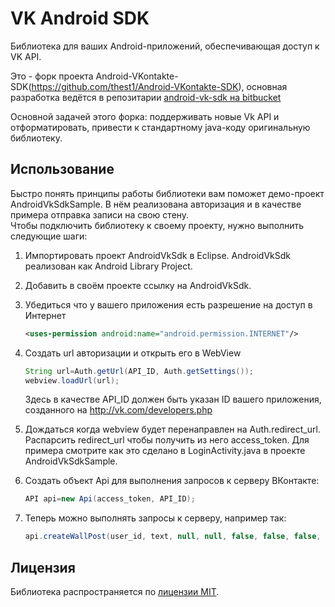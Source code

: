 ﻿# VK Android SDK

Библиотека для ваших Android-приложений, обеспечивающая доступ к VK API.

Это - форк проекта Android-VKontakte-SDK(https://github.com/thest1/Android-VKontakte-SDK), основная разработка 
ведётся в репозитарии [android-vk-sdk на bitbucket](https://bitbucket.org/ruX/android-vk-sdk)

Основной задачей этого форка: поддерживать новые Vk API и отформатировать, привести к стандартному java-коду оригинальную библиотеку. 

## Использование
Быстро понять принципы работы библиотеки вам поможет демо-проект AndroidVkSdkSample. В нём реализована авторизация и в качестве примера отправка записи на свою стену.  
Чтобы подключить библиотеку к своему проекту, нужно выполнить следующие шаги:  

1. Импортировать проект AndroidVkSdk в Eclipse. AndroidVkSdk реализован как Android Library Project.  

2. Добавить в своём проекте ссылку на AndroidVkSdk.  

3. Убедиться что у вашего приложения есть разрешение на доступ в Интернет

    ``` xml
    <uses-permission android:name="android.permission.INTERNET"/>  
    ```
  
4. Создать url авторизации и открыть его в WebView

    ``` java
    String url=Auth.getUrl(API_ID, Auth.getSettings());
    webview.loadUrl(url);
    ```
    
    Здесь в качестве API_ID должен быть указан ID вашего приложения, созданного на http://vk.com/developers.php

5. Дождаться когда webview будет перенаправлен на Auth.redirect_url. Распарсить redirect_url чтобы получить из него access_token. Для примера смотрите как это сделано в LoginActivity.java в проекте AndroidVkSdkSample.  

6. Создать объект Api для выполнения запросов к серверу ВКонтакте:

    ``` java
    API api=new Api(access_token, API_ID);  
    ```
    
7. Теперь можно выполнять запросы к серверу, например так:

    ``` java
    api.createWallPost(user_id, text, null, null, false, false, false, null, null);
    ```


## Лицензия

Библиотека распространяется по [лицензии MIT](https://github.com/thest1/Android-VKontakte-SDK/blob/master/LICENSE).
